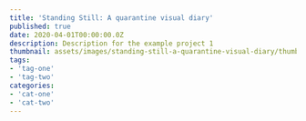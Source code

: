 ```yaml
---
title: 'Standing Still: A quarantine visual diary'
published: true
date: 2020-04-01T00:00:00.0Z
description: Description for the example project 1
thumbnail: assets/images/standing-still-a-quarantine-visual-diary/thumbnail.png
tags:
- 'tag-one'
- 'tag-two'
categories:
- 'cat-one'
- 'cat-two'
---
```

